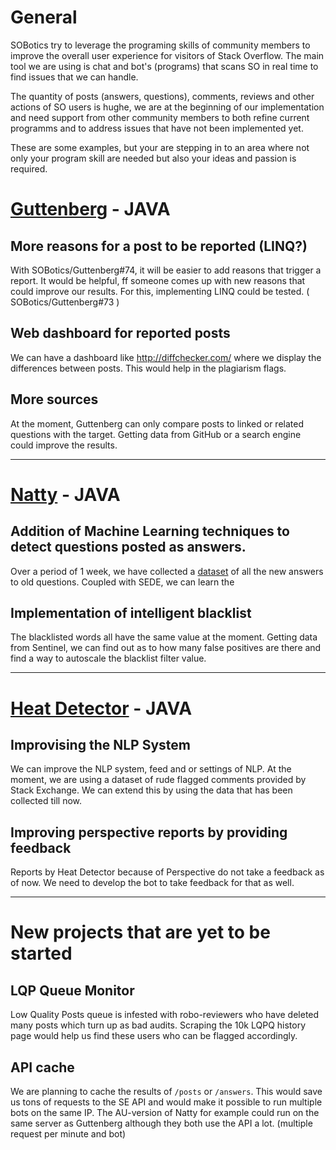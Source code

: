 # General

SOBotics try to leverage the programing skills of community members to improve the overall user experience for visitors of Stack Overflow. 
The main tool we are using is chat and bot's (programs) that scans SO in real time to find issues that we can handle.

The quantity of posts (answers, questions), comments, reviews and other actions of SO users is hughe, we are at the beginning of our implementation and need support from other community members to both refine current programms and to address issues that have not been implemented yet.

These are some examples, but your are stepping in to an area where not only your program skill are needed but also your ideas and passion is required.


# [Guttenberg](https://github.com/SOBotics/Guttenberg) - JAVA

## More reasons for a post to be reported (LINQ?)

With SOBotics/Guttenberg#74, it will be easier to add reasons that trigger a report.
It would be helpful, ff someone comes up with new reasons that could improve our results. For this, implementing LINQ could be tested. ( SOBotics/Guttenberg#73 )

## Web dashboard for reported posts

We can have a dashboard like http://diffchecker.com/ where we display the differences between posts. This would help in the plagiarism flags. 

## More sources

At the moment, Guttenberg can only compare posts to linked or related questions with the target. Getting data from GitHub or a search engine could improve the results.

----------------------------

# [Natty](https://github.com/SOBotics/Natty) - JAVA

## Addition of Machine Learning techniques to detect questions posted as answers. 

Over a period of 1 week, we have collected a [dataset](http://51.254.218.90:8000/vowpalData.txt) of all the new answers to old questions. Coupled with SEDE, we can learn the 

## Implementation of intelligent blacklist

The blacklisted words all have the same value at the moment. Getting data from Sentinel, we can find out as to how many false positives are there and find a way to autoscale the blacklist filter value. 

----------------------------

# [Heat Detector](https://github.com/SOBotics/SOCVFinder) - JAVA

## Improvising the NLP System

We can improve the NLP system, feed and or settings of NLP. At the moment, we are using a dataset of rude flagged comments provided by Stack Exchange. We can extend this by using the data that has been collected till now. 

## Improving perspective reports by providing feedback

Reports by Heat Detector because of Perspective do not take a feedback as of now. We need to develop the bot to take feedback for that as well. 

------------------------

# New projects that are yet to be started

## LQP Queue Monitor

Low Quality Posts queue is infested with robo-reviewers who have deleted many posts which turn up as bad audits. Scraping the 10k LQPQ history page would help us find these users who can be flagged accordingly. 

## API cache

We are planning to cache the results of `/posts` or `/answers`. This would save us tons of requests to the SE API and would make it possible to run multiple bots on the same IP.
The AU-version of Natty for example could run on the same server as Guttenberg although they both use the API a lot. (multiple request per minute and bot)
